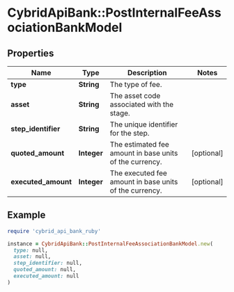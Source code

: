 # CybridApiBank::PostInternalFeeAssociationBankModel

## Properties

| Name | Type | Description | Notes |
| ---- | ---- | ----------- | ----- |
| **type** | **String** | The type of fee. |  |
| **asset** | **String** | The asset code associated with the stage. |  |
| **step_identifier** | **String** | The unique identifier for the step. |  |
| **quoted_amount** | **Integer** | The estimated fee amount in base units of the currency. | [optional] |
| **executed_amount** | **Integer** | The executed fee amount in base units of the currency. | [optional] |

## Example

```ruby
require 'cybrid_api_bank_ruby'

instance = CybridApiBank::PostInternalFeeAssociationBankModel.new(
  type: null,
  asset: null,
  step_identifier: null,
  quoted_amount: null,
  executed_amount: null
)
```

